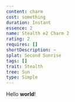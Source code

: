 ```yaml
---
content: charm
cost: something
duration: Instant
essence: 2
name: Stealth e2 Charm 2
rating: 2
requires: []
shortDescription: ~
splat: Second Sunrise
tags: []
trait: Stealth
tree: Sun
type: Simple
---
```


Hello **world**!
